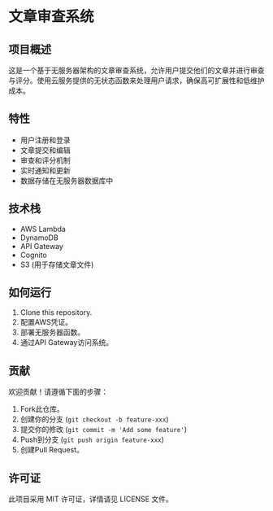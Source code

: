 # 文章审查系统

## 项目概述
这是一个基于无服务器架构的文章审查系统，允许用户提交他们的文章并进行审查与评分。使用云服务提供的无状态函数来处理用户请求，确保高可扩展性和低维护成本。

## 特性
- 用户注册和登录
- 文章提交和编辑
- 审查和评分机制
- 实时通知和更新
- 数据存储在无服务器数据库中

## 技术栈
- AWS Lambda
- DynamoDB
- API Gateway
- Cognito
- S3 (用于存储文章文件)

## 如何运行
1. Clone this repository.
2. 配置AWS凭证。
3. 部署无服务器函数。
4. 通过API Gateway访问系统。

## 贡献
欢迎贡献！请遵循下面的步骤：
1. Fork此仓库。
2. 创建你的分支 (`git checkout -b feature-xxx`)
3. 提交你的修改 (`git commit -m 'Add some feature'`)
4. Push到分支 (`git push origin feature-xxx`)
5. 创建Pull Request。

## 许可证
此项目采用 MIT 许可证，详情请见 LICENSE 文件。